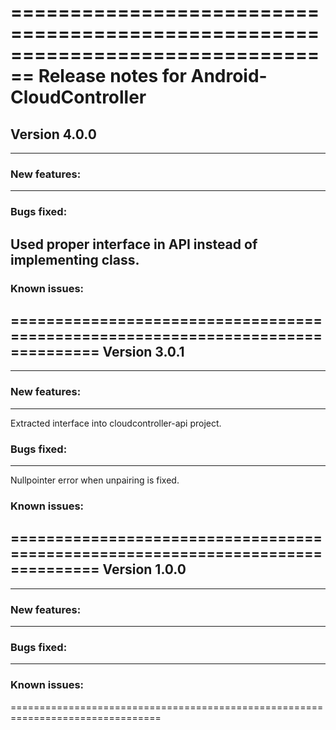 
================================================================================
Release notes for Android-CloudController
================================================================================
Version 4.0.0
--------------------------------------------------------------------------------

--------------------------------------------------------------------------------
### New features:
--------------------------------------------------------------------------------
### Bugs fixed:
Used proper interface in API instead of implementing class.
--------------------------------------------------------------------------------
### Known issues:
================================================================================
Version 3.0.1
--------------------------------------------------------------------------------

--------------------------------------------------------------------------------
### New features:
--------------------------------------------------------------------------------
Extracted interface into cloudcontroller-api project.

### Bugs fixed:
--------------------------------------------------------------------------------
Nullpointer error when unpairing is fixed.

### Known issues:
================================================================================
Version 1.0.0
--------------------------------------------------------------------------------

--------------------------------------------------------------------------------
### New features:
--------------------------------------------------------------------------------
### Bugs fixed:
--------------------------------------------------------------------------------
### Known issues:
================================================================================
